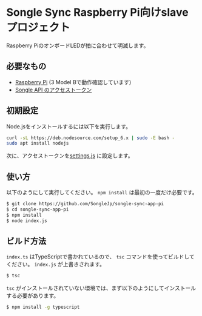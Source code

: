 # Songle Sync Raspberry Pi向けslaveプロジェクト

Raspberry PiのオンボードLEDが拍に合わせて明滅します。


## 必要なもの

- [Raspberry Pi](https://www.raspberrypi.org/products/raspberry-pi-3-model-b/) (3 Model Bで動作確認しています)
- [Songle API のアクセストークン](http://tutorial.songle.jp/sync/step3#register-app)

## 初期設定

Node.jsをインストールするには以下を実行します。

```sh
curl -sL https://deb.nodesource.com/setup_6.x | sudo -E bash -
sudo apt install nodejs
```

次に、アクセストークンを[settings.js](https://github.com/SongleJp/songle-sync-app-pi/blob/master/settings.js) に設定します。

## 使い方

以下のようにして実行してください。 `npm install` は最初の一度だけ必要です。

```sh
$ git clone https://github.com/SongleJp/songle-sync-app-pi
$ cd songle-sync-app-pi
$ npm install
$ node index.js
```

## ビルド方法

`index.ts` はTypeScriptで書かれているので、 `tsc` コマンドを使ってビルドしてください。 `index.js` が上書きされます。

```sh
$ tsc
```

`tsc` がインストールされていない環境では、まず以下のようにしてインストールする必要があります。

```sh
$ npm install -g typescript
```

